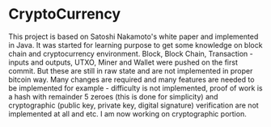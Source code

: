 # CryptoCurrency
This project is based on Satoshi Nakamoto's white paper and implemented in Java. It was started for learning purpose to get some knowledge on block chain and cryptocurrency environment.
Block, Block Chain, Transaction - inputs and outputs, UTXO, Miner and Wallet were pushed on the first commit. But these are still in raw state and are not implemented in proper bitcoin way.
Many changes are required and many features are needed to be implemented for example - difficulty is not implemented, proof of work is a hash with remainder 5 zeroes (this is done for simplicity) and 
cryptographic (public key, private key, digital signature) verification are not implemented at all and etc.
I am now working on cryptographic portion.
